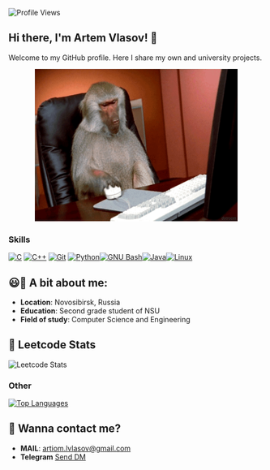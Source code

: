 ![Profile Views](https://komarev.com/ghpvc/?username=ArtiomVlasov&color=red)
##  Hi there, I'm Artem Vlasov! 👋

Welcome to my GitHub profile. Here I share my own and university projects.

<div align="center">
	<img src="https://github.com/ArtiomVlasov/ArtiomVlasov/blob/main/gitGif.gif" width="400", height="300"/>
</div>

### Skills

<p align="left">
<a href="https://docs.microsoft.com/en-us/cpp/?view=msvc-170" target="_blank" rel="noreferrer"><img src="https://raw.githubusercontent.com/danielcranney/readme-generator/main/public/icons/skills/c-colored.svg" width="36" height="36" alt="C" /></a>
<a href="https://docs.microsoft.com/en-us/cpp/?view=msvc-170" target="_blank" rel="noreferrer"><img src="https://raw.githubusercontent.com/danielcranney/readme-generator/main/public/icons/skills/cplusplus-colored.svg" width="36" height="36" alt="C++" /></a>
<a href="https://git-scm.com/" target="_blank" rel="noreferrer"><img src="https://raw.githubusercontent.com/danielcranney/readme-generator/main/public/icons/skills/git-colored.svg" width="36" height="36" alt="Git" /></a>
<a href="https://www.python.org/" target="_blank" rel="noreferrer"><img src="https://raw.githubusercontent.com/danielcranney/readme-generator/main/public/icons/skills/python-colored.svg" width="36" height="36" alt="Python" /></a><a href="https://www.gnu.org/software/bash/" target="_blank" rel="noreferrer"><img src="https://raw.githubusercontent.com/danielcranney/readme-generator/main/public/icons/skills/gnubash.svg" width="36" height="36" alt="GNU Bash" /></a><a href="https://www.java.com/" target="_blank" rel="noreferrer"><img src="https://raw.githubusercontent.com/danielcranney/readme-generator/main/public/icons/skills/java-colored.svg" width="36" height="36" alt="Java" /></a><a href="https://www.linux.com/" target="_blank" rel="noreferrer"><img src="https://skillicons.dev/icons?i=linux" width="36" height="36" alt="Linux" /></a></p>

## 😃🍵 A bit about me:
- **Location**: Novosibirsk, Russia
- **Education**: Second grade student of NSU 
- **Field of study**:  Computer Science and Engineering

## 🧠 Leetcode Stats
![Leetcode Stats](https://leetcode-badge-sage.vercel.app/badge/ArtiomVlasov?theme=neutral)

### Other

<a href="https://github.com/ArtiomVlasov" align="left"><img src="https://github-readme-stats.vercel.app/api/top-langs/?username=ArtiomVlasov&langs_count=10&title_color=0891b2&text_color=ffffff&icon_color=0891b2&bg_color=24292e&hide_border=true&locale=en&custom_title=Top%20%Languages" alt="Top Languages" /></a> 


## 👀 Wanna contact me?
- **MAIL**: <a href="mailto:artiom.lvlasov@gmail.com">artiom.lvlasov@gmail.com</a> 
- **Telegram** [Send DM](https://telegram.me/@VlasovArtiom)
